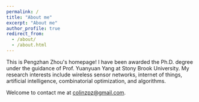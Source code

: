 ```yaml
---
permalink: /
title: "About me"
excerpt: "About me"
author_profile: true
redirect_from: 
  - /about/
  - /about.html
---
```


This is Pengzhan Zhou's homepage! I have been awarded the Ph.D. degree under the guidance of  Prof. Yuanyuan Yang at Stony Brook University. My research interests include wireless sensor networks, internet of things, artificial intelligence, combinatorial optimization, and algorithms.

Welcome to contact me at colinzpz@gmail.com.
